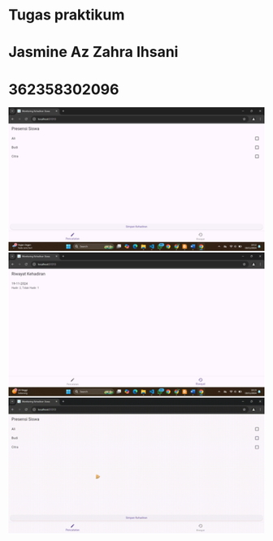 # Tugas praktikum 
# Jasmine Az Zahra Ihsani 
# 362358302096

![Pencatatan](assets\pencatatan.jpg)
![Riwayat](assets/riwayat.jpg)
![demo](assets/Monitoring-Kehadiran-Siswa-Google-Chrome-2024-11-19-10-06-23.gif)